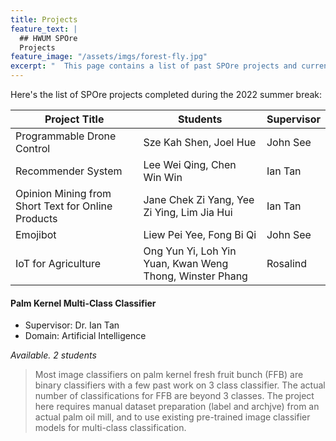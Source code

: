 ```yaml
---
title: Projects
feature_text: |
  ## HWUM SPOre
  Projects
feature_image: "/assets/imgs/forest-fly.jpg"
excerpt: "  This page contains a list of past SPOre projects and current project on offer in the current summer break 2023."
---
```


Here's the list of SPOre projects completed during the 2022 summer break:

|  **Project Title** | **Students** | **Supervisor**
|-------|------|--------|
| Programmable Drone Control | Sze Kah Shen, Joel Hue | John See |
| Recommender System | Lee Wei Qing, Chen Win Win | Ian Tan |
| Opinion Mining from Short Text for Online Products | Jane Chek Zi Yang, Yee Zi Ying, Lim Jia Hui | Ian Tan |
| Emojibot | Liew Pei Yee, Fong Bi Qi | John See |
| IoT for Agriculture | Ong Yun Yi, Loh Yin Yuan, Kwan Weng Thong, Winster Phang | Rosalind |


#### Palm Kernel Multi-Class Classifier

- Supervisor: Dr. Ian Tan
- Domain: Artificial Intelligence

_Available. 2 students_

> Most image classifiers on palm kernel fresh fruit bunch (FFB) are binary classifiers with a few past work on 3 class classifier.  The actual number of classifications for FFB are beyond 3 classes.  The project here requires manual dataset preparation (label and archjve) from an actual palm oil mill, and to use existing pre-trained image classifier models for multi-class classification.
